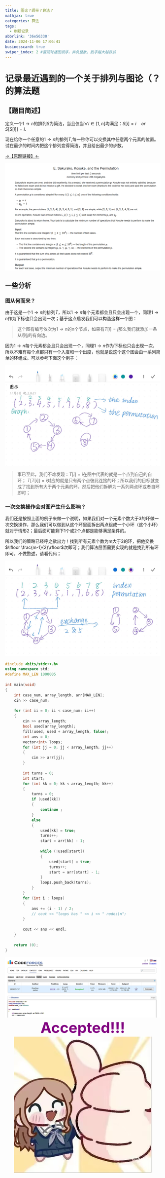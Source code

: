 ```yaml
---
title: 图论？绸带？算法？
mathjax: true
categories: 算法
tags:
  - 刷题记录
abbrlink: '36e56330'
date: 2024-11-06 17:06:41
businesscard: true
swiper_index: 2 #置顶轮播图顺序，非负整数，数字越大越靠前
---
```




# 记录最近遇到的一个关于排列与图论（？的算法题

## 【题目简述】

定义一个$1\to n$的排列$S$为简洁，当且仅当$\forall i \in [1,n]$均满足：$S[i] =i\quad or \quad S[S[i]]=i.$

现在给你一个任意的$1\to n$的排列$T$,每一秒你可以交换其中任意两个元素的位置。试在最少的时间内把这个排列变得简洁，并且给出最少的步数。


[->【原题链接】<- ](https://codeforces.com/contest/2033/problem/E)


<center>
<img src="/pics/cfper.png">
</center>

## 一些分析

### 图从何而来？

由于这是一个$1\to n$的排列$T$，所以$1\to n$每个元素都会且只会出现一个，同理$1\to n$作为下标也只会出现一次；基于这点启发我们可以构造这样一个图：

> 这个图有编号依次为$1\to n$的n个节点，如果有$T[i]=j$那么我们就添加一条从$i$到$j$的有向边。

因为$1\to n$每个元素都会且只会出现一个，同理$1\to n$作为下标也只会出现一次，所以不难有每个点都只有一个入度和一个出度，也就是说这个这个图会由一系列简单的环组成。可以参考下面这个例子：


<center>
<img src="/pics/figure1.jpg">
</center>

> 事已至此，我们不难发现：$T[i]=i$在图中代表的就是一个点到自己的自环；
$T[T[i]]=i$对应的就是只有两个点彼此连接的环；所以我们的目标就变成了找到所有大于两个元素的环，然后把他们拆解为一系列两点环或者自环即可；


### 一次交换操作会对图产生什么影响？

我们还是按照上面的例子来做一个说明，如果我们对一个元素个数大于3的环做一次交换操作，那么我们可以做到从这个环里面拆出两点组成一个小环（这个小环）就对于情形2；最后面可能剩下1个或2个点都是能够满足条件的。

所以我们的策略已经呼之欲出力！找到所有元素个数为m大于2的环，把他交换$\lfloor \frac{m-1}{2}\rfloor$次即可；我们算法层面需要实现的就是找到所有环即可，不做赘述，请看代码；

<center>
<img src="/pics/figure2.jpg">
</center>

```cpp
#include <bits/stdc++.h>
using namespace	std;
#define MAX_LEN 1000005
 
int	main(void)
{
	int case_num, array_length, arr[MAX_LEN];
	cin >> case_num;
 
	for (int ii = 0; ii < case_num; ii++)
	{
		cin >> array_length;
		bool used[array_length];
		fill(used, used + array_length, false);
		int ans = 0;
		vector<int> loops;
		for (int jj = 0; jj < array_length; jj++)
		{
			cin >> arr[jj];
		}
 
		int turns = 0;
		int start;
		for (int kk = 0; kk < array_length; kk++)
		{
			turns = 0;
			if (used[kk])
			{
				continue ;
			}
			else
			{
				used[kk] = true;
				turns++;
				start = arr[kk] - 1;
 
				while (!used[start])
				{
					used[start] = true;
					turns++;
					start = arr[start] - 1;
				}
				loops.push_back(turns);
			}
		}
		for (int i : loops)
		{
			ans += (i - 1) / 2;
			// cout << "loops has " << i << " nodes\n";
		}
 
		cout << ans << endl;
	}
 
	return (0);
}
```

<center>
<img src="/pics/pass1.png">
</center>

<div style="font-size: 48px; font-weight: bold; color: purple; text-align: center;">
    Accepted!!!
</div>

<center>
<img src="/pics/soyo.jpg">
</center>
